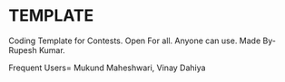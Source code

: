 # TEMPLATE
Coding Template for Contests. Open For all. Anyone can use.
Made By- Rupesh Kumar.

Frequent Users= Mukund Maheshwari, Vinay Dahiya
